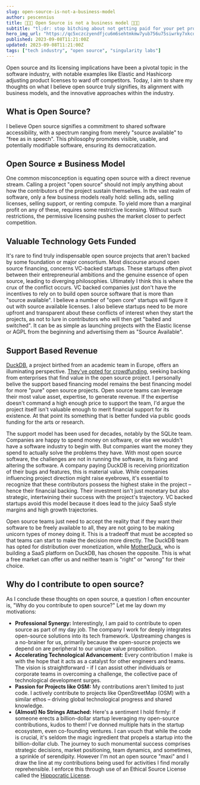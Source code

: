```yaml
---
slug: open-source-is-not-a-business-model
author: pescennius
title: 👏👏👏 Open Source is not a business model 👏👏👏
subtitle: "tl;dr: stop bitching about not getting paid for your pet projects"
hero_img_url: "https://qc5xczczyendfjcu6m6sehtmkmw7yub756u75siwrky7xkcdbjxa.arweave.net/gLtxZFnBGjKkVPM9Ih5sUy38UD_vqf7JFoqx-6hDCm4"
published: 2023-09-08T11:21:00Z
updated: 2023-09-08T11:21:00Z
tags: ["tech industry", "open source", "singularity labs"]
---
```


Open source and its licensing implications have been a pivotal topic in the software industry, with notable examples like Elastic and Hashicorp adjusting product licenses to ward off competitors. Today, I aim to share my thoughts on what I believe open source truly signifies, its alignment with business models, and the innovative approaches within the industry.

## What is Open Source?

I believe Open source signifies a commitment to shared software accessibility, with a spectrum ranging from merely "source available" to "free as in speech". This philosophy promotes visible, usable, and potentially modifiable software, ensuring its democratization.

## Open Source ≠ Business Model

One common misconception is equating open source with a direct revenue stream. Calling a project "open source" should not imply anything about how the contributors of the project sustain themselves. In the vast realm of software, only a few business models really hold: selling ads, selling licenses, selling support, or renting compute. To yield more than a marginal profit on any of these, requires some restrictive licensing. Without such restrictions, the permissive licensing pushes the market closer to perfect competition.

## Valuable Technology Gets Funded

It's rare to find truly indispensable open source projects that aren't backed by some foundation or major consortium. Most discourse around open source financing, concerns VC-backed startups. These startups often pivot between their entrepreneurial ambitions and the genuine essence of open source, leading to diverging philosophies. Ultimately I think this is where the crux of the conflict occurs. VC backed companies just don't have the incentives to rely on to build open source software that is more than "source available". I believe a number of "open core" startups will figure it out with source available licenses. I also believe startups need to be more upfront and transparent about these conflicts of interest when they start the projects, as not to lure in contributors who will then get "baited and switched". It can be as simple as launching projects with the Elastic license or AGPL from the beginning and advertising them as "Source Available". 

## Support Based Revenue

[DuckDB](https://duckdb.org/), a project birthed from an academic team in Europe, offers an illuminating perspective. [They've opted for crowdfunding](https://duckdblabs.com/), seeking backing from enterprises that find value in the open source project. I personally belive the support based financing model remains the best financing model for more "pure" open source projects. Open source teams can leverage their most value asset, expertise, to generate revenue. If the expertise doesn't command a high enough price to support the team, I'd argue the project itself isn't valuable enough to merit financial support for its existence. At that point its something that is better funded via public goods funding for the arts or research. 

The support model has been used for decades, notably by the SQLite team. Companies are happy to spend money on software, or else we wouldn't have a software industry to begin with. But companies want the money they spend to actually solve the problems they have. With most open source software, the challenges are not in running the software, its fixing and altering the software. A company paying DuckDB is receiving prioritization of their bugs and features, this is material value. While companies influencing project direction might raise eyebrows, it's essential to recognize that these contributors possess the highest stake in the project – hence their financial backing. Their investment isn't just monetary but also strategic, intertwining their success with the project's trajectory. VC backed startups avoid this model because it does lead to the juicy SaaS style margins and high growth trajectories.

Open source teams just need to accept the reality that if they want their software to be freely available to all, they are not going to be making unicorn types of money doing it. This is a tradeoff that must be accepted so that teams can start to make the decision more directly. The DuckDB team has opted for distribution over monetization, while [MotherDuck](https://motherduck.com/), who is building a SaaS platform on DuckDB, has chosen the opposite. This is what a free market can offer us and neither team is "right" or "wrong" for their choice. 


## Why do I contribute to open source?

As I conclude these thoughts on open source, a question I often encounter is, "Why do you contribute to open source?" Let me lay down my motivations:

* **Professional Synergy:** Interestingly, I am paid to contribute to open source as part of my day job. The company I work for deeply integrates open-source solutions into its tech framework. Upstreaming changes is a no-brainer for us, primarily because the open-source projects we depend on are peripheral to our unique value proposition.
* **Accelerating Technological Advancement:** Every contribution I make is with the hope that it acts as a catalyst for other engineers and teams. The vision is straightforward - if I can assist other individuals or corporate teams in overcoming a challenge, the collective pace of technological development surges.
* **Passion for Projects like OSM:** My contributions aren't limited to just code. I actively contribute to projects like OpenStreetMap (OSM) with a similar ethos – driving global technological progress and shared knowledge.
* **(Almost) No Strings Attached:** Here's a sentiment I hold firmly: if someone erects a billion-dollar startup leveraging my open-source contributions, kudos to them! I've donned multiple hats in the startup ecosystem, even co-founding ventures. I can vouch that while the code is crucial, it's seldom the magic ingredient that propels a startup into the billion-dollar club. The journey to such monumental success comprises strategic decisions, market positioning, team dynamics, and sometimes, a sprinkle of serendipity. However I'm not an open source "maxi" and I draw the line at my contributions being used for activities I find morally reprehensible. I enforce this through use of an Ethical Source License called the [Hippocratic License](https://firstdonoharm.dev/learn/). 

